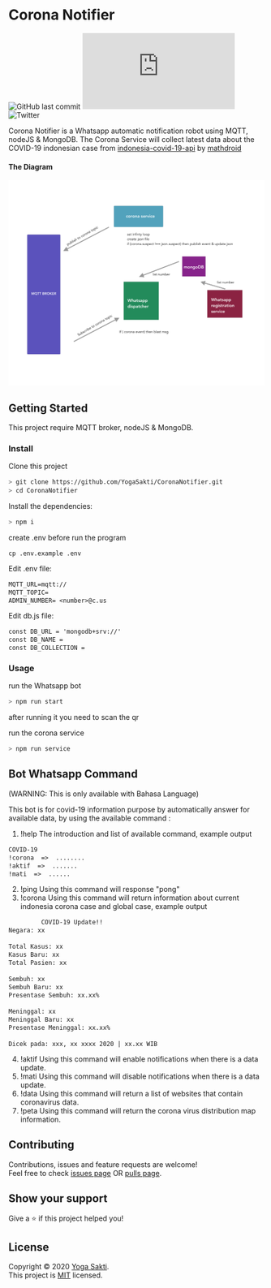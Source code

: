 # Corona Notifier
![GitHub last commit](https://img.shields.io/github/last-commit/YogaSakti/CoronaNotifier)
[![whatsapp-web.js version](https://img.shields.io/github/package-json/dependency-version/YogaSakti/CoronaNotifier/whatsapp-web.js)](https://www.npmjs.com/package/whatsapp-web.js)
![Twitter](https://img.shields.io/twitter/follow/teman_bahagia?style=social)

Corona Notifier is a Whatsapp automatic notification robot using MQTT, nodeJS & MongoDB. The Corona Service will collect latest data about the COVID-19 indonesian case from [indonesia-covid-19-api](https://indonesia-covid-19.mathdro.id/api) by [mathdroid](https://github.com/mathdroid/indonesia-covid-19-api) 

#### The Diagram
![Diagram](image/Diagram.png)


## Getting Started

This project require MQTT broker, nodeJS & MongoDB.

### Install
Clone this project

```bash
> git clone https://github.com/YogaSakti/CoronaNotifier.git
> cd CoronaNotifier

```

Install the dependencies:

```bash
> npm i
```

create .env before run the program
```
cp .env.example .env
```

Edit .env file:

```
MQTT_URL=mqtt://
MQTT_TOPIC=
ADMIN_NUMBER= <number>@c.us
```
Edit db.js file:

```
const DB_URL = 'mongodb+srv://'
const DB_NAME = 
const DB_COLLECTION =
```

### Usage
run the Whatsapp bot

```bash
> npm run start
```

after running it you need to scan the qr

run the corona service 

```bash
> npm run service
```

## Bot Whatsapp Command 
(WARNING: This is only available with Bahasa Language)

This bot is for covid-19 information purpose by automatically answer for available data, by using the available command :
1. !help 
The introduction and list of available command, example output
```
COVID-19 
!corona  =>  ........
!aktif  =>  .......
!mati  =>  ......
```
2. !ping 
Using this command will response "pong"
3. !corona 
Using this command will return information about current indonesia corona case and global case, example output
```
         COVID-19 Update!!
Negara: xx

Total Kasus: xx
Kasus Baru: xx
Total Pasien: xx

Sembuh: xx
Sembuh Baru: xx
Presentase Sembuh: xx.xx%

Meninggal: xx
Meninggal Baru: xx
Presentase Meninggal: xx.xx%

Dicek pada: xxx, xx xxxx 2020 | xx.xx WIB
```
4. !aktif 
Using this command will enable notifications when there is a data update.
5. !mati 
Using this command will disable notifications when there is a data update.
6. !data
Using this command will return a list of websites that contain coronavirus data.
7. !peta 
Using this command will return the corona virus distribution map information.


## Contributing

Contributions, issues and feature requests are welcome!<br />Feel free to check [issues page](https://github.com/YogaSakti/CoronaNotifier/issues) OR [pulls page](https://github.com/YogaSakti/CoronaNotifier/pulls). 

## Show your support

Give a ⭐️ if this project helped you!

## License

Copyright © 2020 [Yoga Sakti](https://github.com/YogaSakti).<br />
This project is [MIT](https://github.com/YogaSakti/CoronaNotifier/blob/master/LICENSE) licensed.
